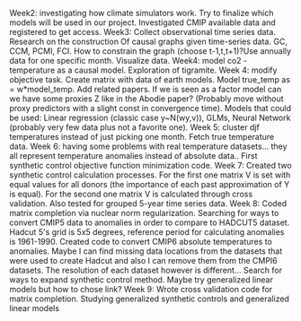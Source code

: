 
Week2: investigating how climate simulators work. Try to finalize which models will be used in our project. Investigated CMIP available data and registered to get access. 
Week3: Collect observational time series data. Research on the construction
 Of causal graphs given time-series data. GC, CCM, PCMI, FCI. How to constrain the graph (choose t-1,t,t+1)?Use annually data for one specific month. Visualize data.
Week4: model co2 - temperature as a causal model. Exploration of tigramite.
Week 4: modify objective task. Create matrix with data of earth models. Model true_temp as = w*model_temp. Add related papers. If we is seen as a factor model can we have some proxies Z like in the Abodie paper? (Probably move without proxy predictors with a slight const in convergence time). 
Models that could be used: Linear regression (classic case y~N(wy,v)), GLMs, Neural Network (probably very few data plus not a favorite one).
Week 5: cluster djf temperatures instead of just picking one month. Fetch true temperature data.
Week 6: having some problems with real temperature datasets... they all represent temperature anomalies instead of absolute data.. First synthetic control objective function minimization code. 
Week 7: Created two synthetic control calculation processes. For the first one matrix V is set with equal values for all donors (the importance of each past approximation of Y is equal). For the second one matrix V is calculated through cross validation. Also tested for grouped 5-year time series data. 
Week 8: Coded matrix completion via nuclear norm regularization. Searching for ways to convert CMIP5 data to anomalies in order to compare to HADCUT5 dataset. Hadcut 5's grid is 5x5 degrees, reference period for calculating anomalies is 1961-1990. Created code to convert CMIP6 absolute temperatures to anomalies. Maybe I can  find missing data locations from the datasets that were used to create Hadcut and also I can remove them from the CMPI6 datasets. The resolution of each dataset however is different... Search for ways to expand synthetic control method. Maybe try generalized linear models but how to chose link? 
Week 9: Wrote cross validation code for matrix completion. Studying generalized synthetic controls and generalized linear models